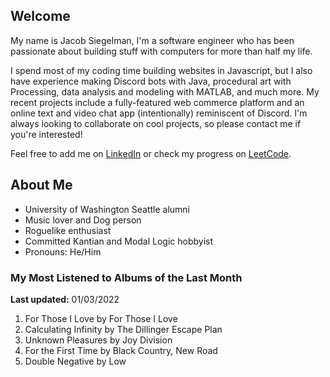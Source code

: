 
## Welcome
My name is Jacob Siegelman, I'm a software engineer who has been passionate about building stuff with computers for more than half my life.

I spend most of my coding time building websites in Javascript, but I also have experience making Discord bots with Java, procedural art with Processing, data analysis and modeling with MATLAB, and much more. My recent projects include a fully-featured web commerce platform and an online text and video chat app (intentionally) reminiscent of Discord. I'm always looking to collaborate on cool projects, so please contact me if you're interested!

Feel free to add me on [LinkedIn](https://www.linkedin.com/in/jacob-siegelman/) or check my progress on [LeetCode](https://leetcode.com/jsiegelman/).

## About Me
- University of Washington Seattle alumni
- Music lover and Dog person
- Roguelike enthusiast
- Committed Kantian and Modal Logic hobbyist
- Pronouns: He/Him

### My Most Listened to Albums of the Last Month
**Last updated:** 01/03/2022 <!-- lfm -->   
1. <!-- lfm -->For Those I Love by For Those I Love  
2. <!-- lfm -->Calculating Infinity by The Dillinger Escape Plan  
3. <!-- lfm -->Unknown Pleasures by Joy Division  
4. <!-- lfm -->For the First Time by Black Country, New Road  
5. <!-- lfm -->Double Negative by Low  
